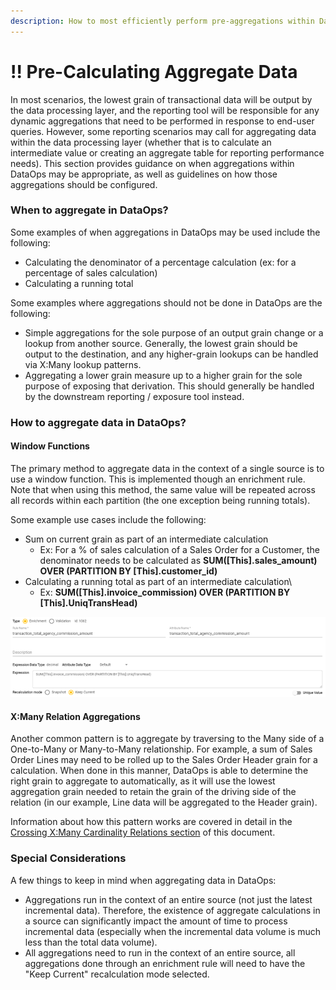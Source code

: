 ```yaml
---
description: How to most efficiently perform pre-aggregations within DataOps.
---
```


# !! Pre-Calculating Aggregate Data

In most scenarios, the lowest grain of transactional data will be output by the data processing layer, and the reporting tool will be responsible for any dynamic aggregations that need to be performed in response to end-user queries.  However, some reporting scenarios may call for aggregating data within the data processing layer \(whether that is to calculate an intermediate value or creating an aggregate table for reporting performance needs\).  This section provides guidance on when aggregations within DataOps may be appropriate, as well as guidelines on how those aggregations should be configured.

### When to aggregate in DataOps?

Some examples of when aggregations in DataOps may be used include the following:

* Calculating the denominator of a percentage calculation \(ex: for a percentage of sales calculation\)
* Calculating a running total

Some examples where aggregations should not be done in DataOps are the following:

* Simple aggregations for the sole purpose of an output grain change or a lookup from another source. Generally, the lowest grain should be output to the destination, and any higher-grain lookups can be handled via X:Many lookup patterns.
* Aggregating a lower grain measure up to a higher grain for the sole purpose of exposing that derivation. This should generally be handled by the downstream reporting / exposure tool instead.

### How to aggregate data in DataOps?

#### Window Functions

The primary method to aggregate data in the context of a single source is to use a window function.  This is implemented though an enrichment rule.  Note that when using this method, the same value will be repeated across all records within each partition \(the one exception being running totals\).

Some example use cases include the following:

* Sum on current grain as part of an intermediate calculation
  * Ex: For a % of sales calculation of a Sales Order for a Customer, the denominator needs to be calculated as **SUM\(\[This\].sales\_amount\) OVER \(PARTITION BY \[This\].customer\_id\)**
* Calculating a running total as part of an intermediate calculation\
  * Ex: **SUM\(\[This\].invoice\_commission\) OVER \(PARTITION BY \[This\].UniqTransHead\)**

![Sample window function enrichment rule](../.gitbook/assets/image%20%28326%29.png)

#### X:Many Relation Aggregations

Another common pattern is to aggregate by traversing to the Many side of a One-to-Many or Many-to-Many relationship.  For example, a sum of Sales Order Lines may need to be rolled up to the Sales Order Header grain for a calculation.  When done in this manner, DataOps is able to determine the right grain to aggregate to automatically, as it will use the lowest aggregation grain needed to retain the grain of the driving side of the relation \(in our example, Line data will be aggregated to the Header grain\).

Information about how this pattern works are covered in detail in the [Crossing X:Many Cardinality Relations section](crossing-x-many-cardinality-relations.md#getting-an-aggregated-value) of this document.

### Special Considerations

A few things to keep in mind when aggregating data in DataOps:

* Aggregations run in the context of an entire source \(not just the latest incremental data\).  Therefore, the existence of aggregate calculations in a source can significantly impact the amount of time to process incremental data \(especially when the incremental data volume is much less than the total data volume\).
* All aggregations need to run in the context of an entire source, all aggregations done through an enrichment rule will need to have the "Keep Current" recalculation mode selected.

